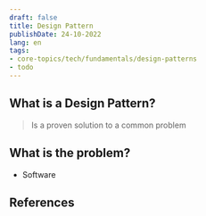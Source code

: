 ```yaml
---
draft: false
title: Design Pattern
publishDate: 24-10-2022
lang: en
tags:
- core-topics/tech/fundamentals/design-patterns
- todo
---
```



## What is a Design Pattern?
> Is a proven solution to a common problem



## What is the problem?
- Software

## References
